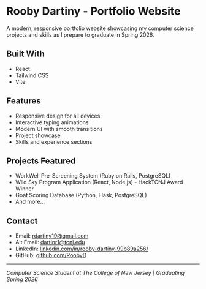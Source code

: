 # Rooby Dartiny - Portfolio Website

A modern, responsive portfolio website showcasing my computer science projects and skills as I prepare to graduate in Spring 2026.

## Built With
- React
- Tailwind CSS
- Vite

## Features
- Responsive design for all devices
- Interactive typing animations
- Modern UI with smooth transitions
- Project showcase
- Skills and experience sections

## Projects Featured
- WorkWell Pre-Screening System (Ruby on Rails, PostgreSQL)
- Wild Sky Program Application (React, Node.js) - HackTCNJ Award Winner
- Goat Scoring Database (Python, Flask, PostgreSQL)
- And more...

## Contact
- Email: rdartiny19@gmail.com
- Alt Email: dartinr1@tcnj.edu
- LinkedIn: [linkedin.com/in/rooby-dartiny-99b89a256/](https://linkedin.com/in/rooby-dartiny-99b89a256/)
- GitHub: [github.com/RoobyD](https://github.com/RoobyD)

---
*Computer Science Student at The College of New Jersey | Graduating Spring 2026*